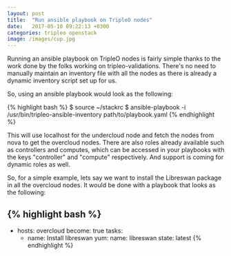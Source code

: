 ```yaml
---
layout: post
title:  "Run ansible playbook on TripleO nodes"
date:   2017-05-10 09:22:13 +0300
categories: tripleo openstack
image: /images/cup.jpg
---
```


Running an ansible playbook on TripleO nodes is fairly simple thanks to the
work done by the folks working on tripleo-validations. There's no need to
manually maintain an inventory file with all the nodes as there is already a
dynamic inventory script set up for us.

So, using an ansible playbook would look as the following:

{% highlight bash %}
$ source ~/stackrc
$ ansible-playbook -i /usr/bin/tripleo-ansible-inventory path/to/playbook.yaml
{% endhighlight %}

This will use localhost for the undercloud node and fetch the nodes from nova
to get the overcloud nodes. There are also roles already available such as
controllers and computes, which can be accessed in your playbooks with the keys
"controller" and "compute" respectively. And support is coming for dynamic
roles as well.

So, for a simple example, lets say we want to install the Libreswan package in
all the overcloud nodes. It would be done with a playbook that looks as the
following:

{% highlight bash %}
---
- hosts: overcloud
  become: true
  tasks:
  - name: Install libreswan
    yum:
      name: libreswan
      state: latest
{% endhighlight %}
